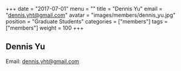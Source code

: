 +++
date = "2017-07-01"
menu = ""
title = "Dennis Yu"
email = "dennis.yht@gmail.com"
avatar = "images/members/dennis_yu.jpg"
position = "Graduate Students"
categories = ["members"]
tags = ["members"]
weight = 100
+++
<br/>

## Dennis Yu

Email: [dennis.yht@gmail.com](mailto:dennis.yht@gmail.com)
